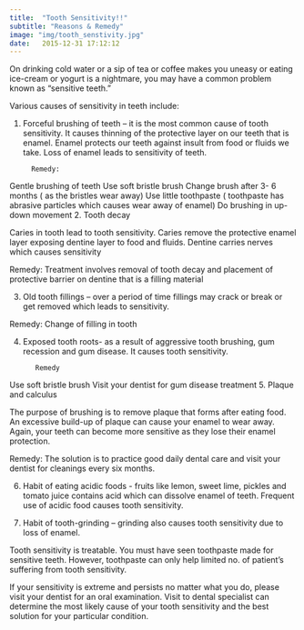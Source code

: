 ```yaml
---
title:  "Tooth Sensitivity!!"
subtitle: "Reasons & Remedy"
image: "img/tooth_senstivity.jpg"
date:   2015-12-31 17:12:12
---
```


On drinking cold water or a sip of tea or coffee makes you uneasy or eating ice-cream or yogurt is a nightmare, you may have a common problem known as “sensitive teeth.”

Various causes of sensitivity in teeth include:

1.  Forceful brushing of teeth – it is the most common cause of tooth sensitivity. It causes thinning of the protective layer on our teeth that is enamel. Enamel protects our teeth against insult from food or fluids we take. Loss of enamel leads to  sensitivity of  teeth.

          Remedy:

Gentle brushing of teeth
Use soft bristle brush
Change brush after 3- 6 months ( as the bristles wear away)
Use little toothpaste ( toothpaste has abrasive particles which causes wear away of enamel)
Do brushing in up-down movement
2. Tooth decay


Caries in tooth lead to tooth sensitivity. Caries remove the protective enamel layer exposing dentine layer to food and fluids. Dentine carries nerves which causes sensitivity          

  Remedy: Treatment involves removal of tooth decay and placement of protective barrier on dentine that is a filling material

3. Old tooth fillings – over a period of time fillings may crack or break or get removed which leads to sensitivity.

Remedy:  Change of filling in tooth

4. Exposed tooth roots- as a result of aggressive tooth brushing, gum recession and gum disease. It causes tooth sensitivity.

          Remedy

Use soft bristle brush
Visit your dentist for gum disease treatment
5. Plaque and calculus

The purpose of brushing is to remove plaque that forms after eating food. An excessive build-up of plaque can cause your enamel to wear away. Again, your teeth can become more sensitive as they lose their enamel protection.

 Remedy: The solution is to practice good daily dental care and visit your dentist for cleanings every six months.

6. Habit of eating acidic foods - fruits like lemon, sweet lime, pickles and tomato juice contains acid which can dissolve enamel of teeth. Frequent use of acidic food causes tooth sensitivity.

7. Habit of tooth-grinding – grinding also causes tooth sensitivity due to loss of enamel.

Tooth sensitivity is treatable. You must have seen toothpaste made for sensitive teeth. However, toothpaste can only help limited no. of patient’s suffering from tooth sensitivity.

If your sensitivity is extreme and persists no matter what you do, please visit your dentist for an oral examination. Visit to dental specialist can determine the most likely cause of your tooth sensitivity and the best solution for your particular condition.
